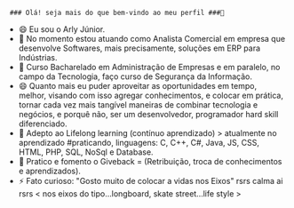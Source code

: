      ### Olá! seja mais do que bem-vindo ao meu perfil ###👋
- 😄  Eu sou o Arly Júnior.
- 🔭 No momento estou atuando como Analista Comercial em empresa que desenvolve Softwares, mais precisamente, soluções em ERP para Indústrias.
- 👯 Curso Bacharelado em Administração de Empresas e em paralelo, no campo da Tecnologia, faço curso de Segurança da Informação. 
- 😄 Quanto mais eu puder aproveitar as oportunidades em tempo, melhor, visando com isso agregar conhecimentos, e colocar em prática, tornar cada vez mais tangível maneiras de combinar tecnologia e negócios, e porquê não, ser um desenvolvedor, programador hard skill diferenciado.
- 🌱 Adepto ao Lifelong learning (contínuo aprendizado) > atualmente no aprendizado #praticando, linguagens: C, C++, C#, Java, JS, CSS, HTML, PHP, SQL, NoSql e Database.
- 💬 Pratico e fomento o Giveback = (Retribuição, troca de conhecimentos e aprendizados).
- ⚡ Fato curioso: "Gosto muito de colocar a vidas nos Eixos" rsrs calma ai rsrs < nos eixos do tipo...longboard, skate street...life style >
